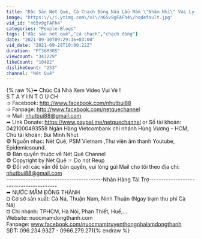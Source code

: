 ```yaml
---
title: "Đặc Sản Nét Quê, Cá Chạch Đồng Nấu Lẩu Mắm \"Nhâm Nhi\" Vài Ly Rượu Đế | Nét Quê #263"
image: "https:\/\/i.ytimg.com\/vi\/n65v9gFAFh4\/hqdefault.jpg"
vid_id: "n65v9gFAFh4"
categories: "People-Blogs"
tags: ["đặc sản nét quê","cá chạch","chạch đồng"]
date: "2021-09-30T09:29:36+03:00"
vid_date: "2021-09-28T10:00:22Z"
duration: "PT36M30S"
viewcount: "343229"
likeCount: "10482"
dislikeCount: "253"
channel: "Nét Quê"
---
```

{% raw %}➥ Chúc Cả Nhà Xem Video Vui Vẻ !<br />S T A Y I N T O U CH <br />➩ Facebook: <a rel="nofollow" target="blank" href="http://www.facebook.com/nhutbui88">http://www.facebook.com/nhutbui88</a><br />➩ Fanpage: <a rel="nofollow" target="blank" href="http://www.facebook.com/netquechannel">http://www.facebook.com/netquechannel</a><br />➩ Mail: nhutbui88@gmail.com<br />➦ Link Donate: <a rel="nofollow" target="blank" href="https://www.paypal.me/netquechannel">https://www.paypal.me/netquechannel</a> or Số tài khoản: 0421000493558 Ngân Hàng Vietcombank chi nhánh Hùng Vương – HCM, Chủ tài khoản: Bui Minh Nhut<br />© Nguồn nhạc: Nét Quê, PSM Vietnam ,Thư viện âm thanh Youtube, Epidemicsound.<br />© Bản quyền thuộc về Nét Quê Channel<br />© Copyright by Nét Quê ☞ Do not Reup<br />© ️Đối với các vấn đề bản quyền, vui lòng gửi Mail cho tôi theo địa chỉ: nhutbui88@gmail.com<br />----------------------------------------Nhãn Hàng Tài Trợ----------------------------------------<br />➦ NƯỚC MẮM ĐÔNG THÀNH<br />¤ Cơ sở sản xuất: Cà Ná, Thuận Nam, Ninh Thuận (Ngay trạm thu phí Cà Ná)<br />¤ Chi nhánh: TPHCM, Hà Nội, Phan Thiết, Huế,...<br />Website: nuocmamdongthanh.com<br />Fanpage: www.facebook.com/nuocmamtruyenthongnhalamdongthanh<br />SĐT: 096.234.9327 - 0966.279.271{% endraw %}
